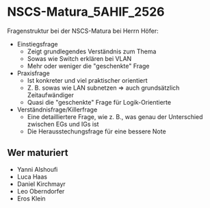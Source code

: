 # NSCS-Matura_5AHIF_2526

Fragenstruktur bei der NSCS-Matura bei Herrn Höfer:

- Einstiegsfrage
    - Zeigt grundlegendes Verständnis zum Thema
    - Sowas wie Switch erklären bei VLAN
    - Mehr oder weniger die "geschenkte" Frage
- Praxisfrage
    - Ist konkreter und viel praktischer orientiert
    - Z. B. sowas wie LAN subnetzen => auch grundsätzlich Zeitaufwändiger
    - Quasi die "geschenkte" Frage für Logik-Orientierte
- Verständnisfrage/Killerfrage
    - Eine detailliertere Frage, wie z. B., was genau der Unterschied zwischen EGs und IGs ist
    - Die Herausstechungsfrage für eine bessere Note

## Wer maturiert

- Yanni Alshoufi
- Luca Haas
- Daniel Kirchmayr
- Leo Oberndorfer
- Eros Klein
